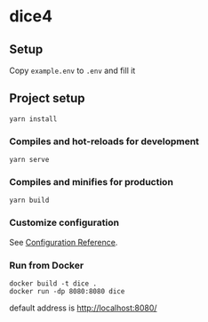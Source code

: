 # dice4

## Setup 
Copy `example.env` to `.env` and fill it

## Project setup
```
yarn install
```

### Compiles and hot-reloads for development
```
yarn serve
```

### Compiles and minifies for production
```
yarn build
```

### Customize configuration
See [Configuration Reference](https://cli.vuejs.org/config/).


### Run from Docker
```
docker build -t dice .
docker run -dp 8080:8080 dice
```
default address is [http://localhost:8080/](http://localhost:8080/)
